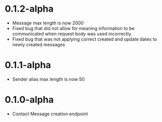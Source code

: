 # 0.1.2-alpha

- Message max length is now 2000
- Fixed bug that did not allow for meaning information to be communicated when request body was used incorrectly.
- Fixed bug that was not applying correct created and update dates to newly created messages

# 0.1.1-alpha

- Sender alias max length is now 50

# 0.1.0-alpha
- Contact Message creation endpoint
